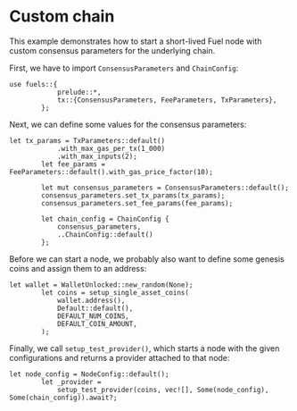 # Custom chain

This example demonstrates how to start a short-lived Fuel node with custom consensus parameters for the underlying chain.

First, we have to import `ConsensusParameters` and `ChainConfig`:

```rust,ignore
use fuels::{
            prelude::*,
            tx::{ConsensusParameters, FeeParameters, TxParameters},
        };
```

Next, we can define some values for the consensus parameters:

```rust,ignore
let tx_params = TxParameters::default()
            .with_max_gas_per_tx(1_000)
            .with_max_inputs(2);
        let fee_params = FeeParameters::default().with_gas_price_factor(10);

        let mut consensus_parameters = ConsensusParameters::default();
        consensus_parameters.set_tx_params(tx_params);
        consensus_parameters.set_fee_params(fee_params);

        let chain_config = ChainConfig {
            consensus_parameters,
            ..ChainConfig::default()
        };
```

Before we can start a node, we probably also want to define some genesis coins and assign them to an address:

```rust,ignore
let wallet = WalletUnlocked::new_random(None);
        let coins = setup_single_asset_coins(
            wallet.address(),
            Default::default(),
            DEFAULT_NUM_COINS,
            DEFAULT_COIN_AMOUNT,
        );
```

Finally, we call `setup_test_provider()`, which starts a node with the given configurations and returns a
provider attached to that node:

```rust,ignore
let node_config = NodeConfig::default();
        let _provider =
            setup_test_provider(coins, vec![], Some(node_config), Some(chain_config)).await?;
```
